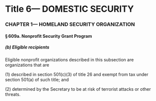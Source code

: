 
# Title 6— DOMESTIC SECURITY
### CHAPTER 1— HOMELAND SECURITY ORGANIZATION
#### § 609a. Nonprofit Security Grant Program
##### (b) Eligible recipients

Eligible nonprofit organizations described in this subsection are organizations that are

(1) described in section 501(c)(3) of title 26 and exempt from tax under section 501(a) of such title; and

(2) determined by the Secretary to be at risk of terrorist attacks or other threats.
